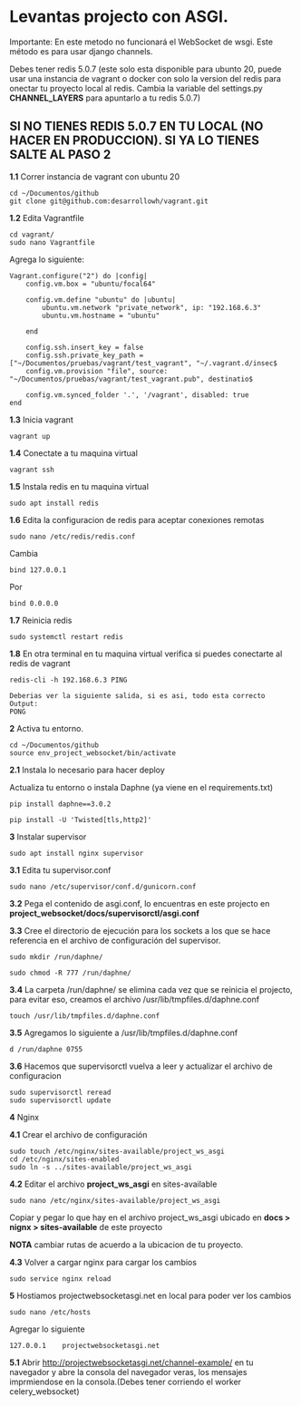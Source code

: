 # Levantas projecto con ASGI.
Importante:
En este metodo no funcionará el WebSocket de wsgi. Este método es para usar django channels.

Debes tener redis 5.0.7 (este solo esta disponible para ubunto 20, puede usar una instancia de vagrant o docker 
con solo la version del redis para onectar tu proyecto local al redis. Cambia la variable del settings.py __CHANNEL_LAYERS__
para apuntarlo a tu redis 5.0.7)

## SI NO TIENES REDIS 5.0.7 EN TU LOCAL (NO HACER EN PRODUCCION). SI YA LO TIENES SALTE AL PASO 2
__1.1__ Correr instancia de vagrant con ubuntu 20

    cd ~/Documentos/github
    git clone git@github.com:desarrollowh/vagrant.git
__1.2__ Edita Vagrantfile

    cd vagrant/
    sudo nano Vagrantfile

Agrega lo siguiente:

    Vagrant.configure("2") do |config|
        config.vm.box = "ubuntu/focal64"
    
        config.vm.define "ubuntu" do |ubuntu|
            ubuntu.vm.network "private_network", ip: "192.168.6.3"
            ubuntu.vm.hostname = "ubuntu"
    
        end
    
        config.ssh.insert_key = false
        config.ssh.private_key_path = ["~/Documentos/pruebas/vagrant/test_vagrant", "~/.vagrant.d/insec$
        config.vm.provision "file", source: "~/Documentos/pruebas/vagrant/test_vagrant.pub", destinatio$
    
        config.vm.synced_folder '.', '/vagrant', disabled: true
    end
__1.3__ Inicia vagrant

    vagrant up
__1.4__ Conectate a tu maquina virtual

    vagrant ssh
__1.5__ Instala redis en tu maquina virtual

    sudo apt install redis
__1.6__ Edita la configuracion de redis para aceptar conexiones remotas
    
    sudo nano /etc/redis/redis.conf
Cambia

    bind 127.0.0.1
Por
    
    bind 0.0.0.0
__1.7__ Reinicia redis

    sudo systemctl restart redis

__1.8__ En otra terminal en tu maquina virtual verifica si puedes conectarte al redis de vagrant

    redis-cli -h 192.168.6.3 PING
    
    Deberias ver la siguiente salida, si es asi, todo esta correcto
    Output:
    PONG


__2__ Activa tu entorno.
```
cd ~/Documentos/github
source env_project_websocket/bin/activate
```
__2.1__ Instala lo necesario para hacer deploy

Actualiza tu entorno o instala Daphne (ya viene en el requirements.txt)

````
pip install daphne==3.0.2
````

````
pip install -U 'Twisted[tls,http2]'
````

__3__ Instalar supervisor

    sudo apt install nginx supervisor

__3.1__ Edita tu supervisor.conf

    sudo nano /etc/supervisor/conf.d/gunicorn.conf
    
__3.2__ Pega el contenido de asgi.conf, lo encuentras en este projecto en **project_websocket/docs/supervisorctl/asgi.conf**


__3.3__ Cree el directorio de ejecución para los sockets a los que se hace referencia en el archivo de configuración del supervisor.

    sudo mkdir /run/daphne/
    
    sudo chmod -R 777 /run/daphne/
    
__3.4__ La carpeta /run/daphne/ se elimina cada vez que se reinicia el projecto, para evitar eso, creamos el archivo /usr/lib/tmpfiles.d/daphne.conf

    touch /usr/lib/tmpfiles.d/daphne.conf
    
__3.5__ Agregamos lo siguiente a /usr/lib/tmpfiles.d/daphne.conf
 
    d /run/daphne 0755

__3.6__ Hacemos que supervisorctl vuelva a leer y actualizar el archivo de configuracion

    sudo supervisorctl reread
    sudo supervisorctl update

    
__4__ Nginx

__4.1__ Crear el archivo de configuración
 
    sudo touch /etc/nginx/sites-available/project_ws_asgi
    cd /etc/nginx/sites-enabled
    sudo ln -s ../sites-available/project_ws_asgi

__4.2__ Editar el archivo __project_ws_asgi__ en sites-available

    sudo nano /etc/nginx/sites-available/project_ws_asgi
    
    
Copiar y pegar lo que hay en el archivo project_ws_asgi ubicado en __docs  > nignx > sites-available__ de este proyecto

__NOTA__ cambiar rutas de acuerdo a la ubicacion de tu proyecto.

__4.3__ Volver a cargar nginx para cargar los cambios

    sudo service nginx reload
    
__5__ Hostiamos  projectwebsocketasgi.net en local para poder ver los cambios

    sudo nano /etc/hosts

Agregar lo siguiente

    127.0.0.1    projectwebsocketasgi.net
    
__5.1__ Abrir http://projectwebsocketasgi.net/channel-example/ en tu navegador y abre la consola del navegador
veras, los mensajes imprmiendose en la consola.(Debes tener corriendo el worker celery_websocket)

